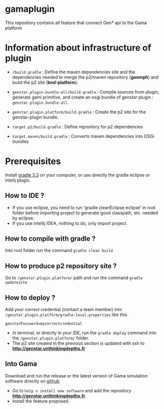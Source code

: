 # gamaplugin
This repository contains all feature that connect Gen* api to the Gama platform 

# Information about infrastructure of plugin 

- `/build.gradle` : Define the maven dependencies site and the dependencies needed to merge the p2/maven repository  (__goomph__) and build the p2 site (__bnd-platform__). 

- `genstar.plugin.bundle-all/build.gradle` : Compile sources from plugin, generate gaml primitive, and create an osgi bundle of genstar plugin : `genstar.plugin.bundle-all`.

- `genstar.plugin.platform/build.gradle` : Create the p2 site for the genstar-plugin bundle.

- `target.p2/build.gradle` : Define repository for p2 dependencies

- `target.maven/build.gradle` : Converts maven dependencies into OSGi bundles

# Prerequisites

Install [gradle 3.3](https://docs.gradle.org/current/userguide/installation.html) on your computer, or use directly the gradle eclipse or intelij plugin.

## How to IDE ?

- If you use eclipse, you need to run 'gradle cleanEclipse eclipse' in root folder before importing project to generate good classpath, etc. needed by eclipse.
- If you use intellij IDEA, nothing to do, only import project.

## How to compile with gradle ?

Into root folder run the command `gradle clean build`

## How to produce p2 repository site ?

Go to `/genstar.plugin.platform/` path and run the command `gradle updatesite`

## How to deploy ?

Add your correct credential (contact a team member) into `/genstar.plugin.platform/gradle-local.properties` like this

``` 
genstarPassword=mycorrectcredential
```

- In terminal, or directly in your IDE, run the `gradle deploy` command into the `/genstar.plugin.platform/` folder. 
- The p2 site created in the previous section is updated with ssh to __http://genstar.unthinkingdepths.fr__
 
## Into Gama

Download and run the release or the latest version of Gama simulation software directly on [github](https://github.com/gama-platform/gama/releases) 

- Go to `help > install new software` and add the repository __http://genstar.unthinkingdepths.fr__.
- Install the feature proposed. 
